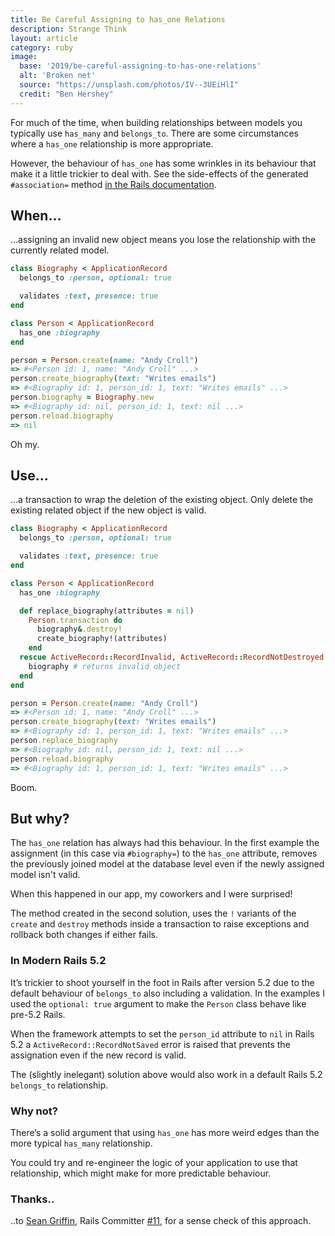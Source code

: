 ```yaml
---
title: Be Careful Assigning to has_one Relations
description: Strange Think
layout: article
category: ruby
image:
  base: '2019/be-careful-assigning-to-has-one-relations'
  alt: 'Broken net'
  source: "https://unsplash.com/photos/IV--3UEiHlI"
  credit: "Ben Hershey"
---
```


For much of the time, when building relationships between models you typically use `has_many` and `belongs_to`. There are some circumstances where a `has_one` relationship is more appropriate.

However, the behaviour of `has_one` has some wrinkles in its behaviour that make it a little trickier to deal with. See the side-effects of the generated `#association=` method [in the Rails documentation](https://api.rubyonrails.org/classes/ActiveRecord/Associations/ClassMethods.html#method-i-has_one).


## When…

…assigning an invalid new object means you lose the relationship with the currently related model.

```ruby
class Biography < ApplicationRecord
  belongs_to :person, optional: true

  validates :text, presence: true
end

class Person < ApplicationRecord
  has_one :biography
end

person = Person.create(name: "Andy Croll")
=> #<Person id: 1, name: "Andy Croll" ...>
person.create_biography(text: "Writes emails")
=> #<Biography id: 1, person_id: 1, text: "Writes emails" ...>
person.biography = Biography.new
=> #<Biography id: nil, person_id: 1, text: nil ...>
person.reload.biography
=> nil
```

Oh my.


## Use…

…a transaction to wrap the deletion of the existing object. Only delete the existing related object if the new object is valid.

```ruby
class Biography < ApplicationRecord
  belongs_to :person, optional: true

  validates :text, presence: true
end

class Person < ApplicationRecord
  has_one :biography

  def replace_biography(attributes = nil)
    Person.transaction do
      biography&.destroy!
      create_biography!(attributes)
    end
  rescue ActiveRecord::RecordInvalid, ActiveRecord::RecordNotDestroyed
    biography # returns invalid object
  end
end

person = Person.create(name: "Andy Croll")
=> #<Person id: 1, name: "Andy Croll" ...>
person.create_biography(text: "Writes emails")
=> #<Biography id: 1, person_id: 1, text: "Writes emails" ...>
person.replace_biography
=> #<Biography id: nil, person_id: 1, text: nil ...>
person.reload.biography
=> #<Biography id: 1, person_id: 1, text: "Writes emails" ...>
```

Boom.


## But why?

The `has_one` relation has always had this behaviour. In the first example the assignment (in this case via `#biography=`) to the `has_one` attribute, removes the previously joined model at the database level even if the newly assigned model isn't valid.

When this happened in our app, my coworkers and I were surprised!

The method created in the second solution, uses the `!` variants of the `create` and `destroy` methods inside a transaction to raise exceptions and rollback both changes if either fails.


### In Modern Rails 5.2

It’s trickier to shoot yourself in the foot in Rails after version 5.2 due to the default behaviour of `belongs_to` also including a validation. In the examples I used the `optional: true` argument to make the `Person` class behave like pre-5.2 Rails.

When the framework attempts to set the `person_id` attribute to `nil` in Rails 5.2 a `ActiveRecord::RecordNotSaved` error is raised that prevents the assignation even if the new record is valid.

The (slightly inelegant) solution above would also work in a default Rails 5.2 `belongs_to` relationship.


### Why not?

There’s a solid argument that using `has_one` has more weird edges than the more typical `has_many` relationship.

You could try and re-engineer the logic of your application to use that relationship, which might make for more predictable behaviour.


### Thanks..

..to [Sean Griffin](https://twitter.com/sgrif), Rails Committer [#11](https://contributors.rubyonrails.org), for a sense check of this approach.
